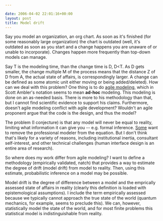```yaml
---

date: 2006-04-02 22:01:16+00:00
layout: post
title: Model drift
---
```


Say you model an organization, an org chart. As soon as it's finished (for some reasonably large organization) the chart is outdated (well, it's outdated as soon as you start and a change happens you are unaware of or unable to incorporate). Changes happen more frequently than top-down models can manage.

Say T is the modeling time, than the change time is D,  D<T. As D gets smaller, the change multiple M of the process means that the distance Z of D from A, the actual state of affairs, is correspondingly larger. A change can be defined as some atomic unit either moving or being added/deleted). How can we deal with this problem? One thing is to do [agile modeling](http://www.agilemodeling.com/), which in Scott Ambler's notation seems to mean **ad-hoc** modeling. This modeling is done on an as-needed basis. There is more to his methodology than that, but I cannot find scientific evidence to support his claims. Furthermore, doesn't agile modeling conflict with agile development? Wouldn't an agile proponent argue that the code is the design, and thus the model?

The problem (I conjecture) is that any model will never be equal to reality, limiting what information it can give you -- e.g. formal inference. [Some](http://www.cs.toronto.edu/~mstrohm/) want to remove the professional modeler from the equation. But I don't think that's likely for a variety of reasons, including institutional inertia, consultant self-interest, and other technical challenges (human interface design is an entire area of research).

So where does my work differ from agile modeling? I want to define a methodology (empirically validated, natch) that provides a way to estimate the degree of drift (model drift) from model to reality. Then, using this estimate, probabilistic inference on a model may be possible.

Model drift is the degree of difference between a model and the emprically assessed state of affairs in reality (clearly this definition is loaded with epistemological assumptions).  I include the term empirically assessed because we typically cannot approach the true state of the world (quantum mechanics, for example, seems to preclude this). We can, however, statistically model the state of the world, and for most finite problems this statistical model is indistinguishable from reality.
